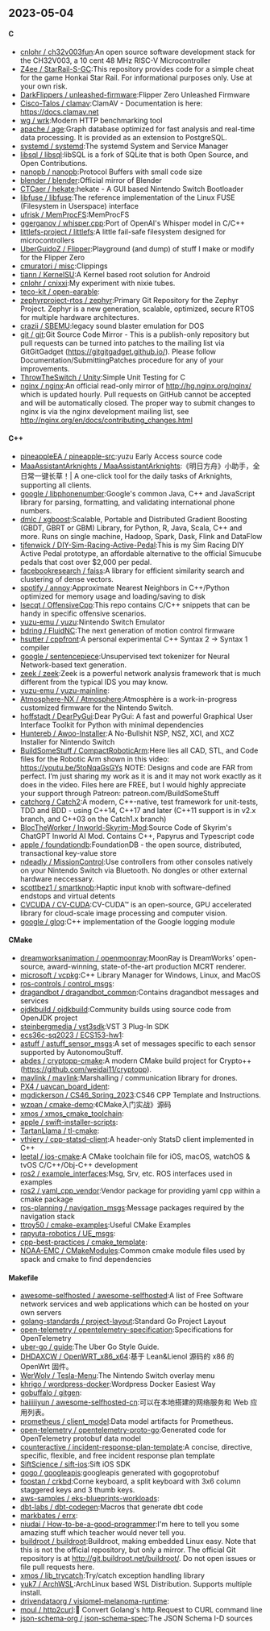 ## 2023-05-04

#### C
* [cnlohr / ch32v003fun](https://github.com/cnlohr/ch32v003fun):An open source software development stack for the CH32V003, a 10 cent 48 MHz RISC-V Microcontroller
* [Z4ee / StarRail-S-GC](https://github.com/Z4ee/StarRail-S-GC):This repository provides code for a simple cheat for the game Honkai Star Rail. For informational purposes only. Use at your own risk.
* [DarkFlippers / unleashed-firmware](https://github.com/DarkFlippers/unleashed-firmware):Flipper Zero Unleashed Firmware
* [Cisco-Talos / clamav](https://github.com/Cisco-Talos/clamav):ClamAV - Documentation is here: https://docs.clamav.net
* [wg / wrk](https://github.com/wg/wrk):Modern HTTP benchmarking tool
* [apache / age](https://github.com/apache/age):Graph database optimized for fast analysis and real-time data processing. It is provided as an extension to PostgreSQL.
* [systemd / systemd](https://github.com/systemd/systemd):The systemd System and Service Manager
* [libsql / libsql](https://github.com/libsql/libsql):libSQL is a fork of SQLite that is both Open Source, and Open Contributions.
* [nanopb / nanopb](https://github.com/nanopb/nanopb):Protocol Buffers with small code size
* [blender / blender](https://github.com/blender/blender):Official mirror of Blender
* [CTCaer / hekate](https://github.com/CTCaer/hekate):hekate - A GUI based Nintendo Switch Bootloader
* [libfuse / libfuse](https://github.com/libfuse/libfuse):The reference implementation of the Linux FUSE (Filesystem in Userspace) interface
* [ufrisk / MemProcFS](https://github.com/ufrisk/MemProcFS):MemProcFS
* [ggerganov / whisper.cpp](https://github.com/ggerganov/whisper.cpp):Port of OpenAI's Whisper model in C/C++
* [littlefs-project / littlefs](https://github.com/littlefs-project/littlefs):A little fail-safe filesystem designed for microcontrollers
* [UberGuidoZ / Flipper](https://github.com/UberGuidoZ/Flipper):Playground (and dump) of stuff I make or modify for the Flipper Zero
* [cmuratori / misc](https://github.com/cmuratori/misc):Clippings
* [tiann / KernelSU](https://github.com/tiann/KernelSU):A Kernel based root solution for Android
* [cnlohr / cnixxi](https://github.com/cnlohr/cnixxi):My experiment with nixie tubes.
* [teco-kit / open-earable](https://github.com/teco-kit/open-earable):
* [zephyrproject-rtos / zephyr](https://github.com/zephyrproject-rtos/zephyr):Primary Git Repository for the Zephyr Project. Zephyr is a new generation, scalable, optimized, secure RTOS for multiple hardware architectures.
* [crazii / SBEMU](https://github.com/crazii/SBEMU):legacy sound blaster emulation for DOS
* [git / git](https://github.com/git/git):Git Source Code Mirror - This is a publish-only repository but pull requests can be turned into patches to the mailing list via GitGitGadget (https://gitgitgadget.github.io/). Please follow Documentation/SubmittingPatches procedure for any of your improvements.
* [ThrowTheSwitch / Unity](https://github.com/ThrowTheSwitch/Unity):Simple Unit Testing for C
* [nginx / nginx](https://github.com/nginx/nginx):An official read-only mirror of http://hg.nginx.org/nginx/ which is updated hourly. Pull requests on GitHub cannot be accepted and will be automatically closed. The proper way to submit changes to nginx is via the nginx development mailing list, see http://nginx.org/en/docs/contributing_changes.html

#### C++
* [pineappleEA / pineapple-src](https://github.com/pineappleEA/pineapple-src):yuzu Early Access source code
* [MaaAssistantArknights / MaaAssistantArknights](https://github.com/MaaAssistantArknights/MaaAssistantArknights):《明日方舟》小助手，全日常一键长草！| A one-click tool for the daily tasks of Arknights, supporting all clients.
* [google / libphonenumber](https://github.com/google/libphonenumber):Google's common Java, C++ and JavaScript library for parsing, formatting, and validating international phone numbers.
* [dmlc / xgboost](https://github.com/dmlc/xgboost):Scalable, Portable and Distributed Gradient Boosting (GBDT, GBRT or GBM) Library, for Python, R, Java, Scala, C++ and more. Runs on single machine, Hadoop, Spark, Dask, Flink and DataFlow
* [tjfenwick / DIY-Sim-Racing-Active-Pedal](https://github.com/tjfenwick/DIY-Sim-Racing-Active-Pedal):This is my Sim Racing DIY Active Pedal prototype, an affordable alternative to the official Simucube pedals that cost over $2,000 per pedal.
* [facebookresearch / faiss](https://github.com/facebookresearch/faiss):A library for efficient similarity search and clustering of dense vectors.
* [spotify / annoy](https://github.com/spotify/annoy):Approximate Nearest Neighbors in C++/Python optimized for memory usage and loading/saving to disk
* [lsecqt / OffensiveCpp](https://github.com/lsecqt/OffensiveCpp):This repo contains C/C++ snippets that can be handy in specific offensive scenarios.
* [yuzu-emu / yuzu](https://github.com/yuzu-emu/yuzu):Nintendo Switch Emulator
* [bdring / FluidNC](https://github.com/bdring/FluidNC):The next generation of motion control firmware
* [hsutter / cppfront](https://github.com/hsutter/cppfront):A personal experimental C++ Syntax 2 -> Syntax 1 compiler
* [google / sentencepiece](https://github.com/google/sentencepiece):Unsupervised text tokenizer for Neural Network-based text generation.
* [zeek / zeek](https://github.com/zeek/zeek):Zeek is a powerful network analysis framework that is much different from the typical IDS you may know.
* [yuzu-emu / yuzu-mainline](https://github.com/yuzu-emu/yuzu-mainline):
* [Atmosphere-NX / Atmosphere](https://github.com/Atmosphere-NX/Atmosphere):Atmosphère is a work-in-progress customized firmware for the Nintendo Switch.
* [hoffstadt / DearPyGui](https://github.com/hoffstadt/DearPyGui):Dear PyGui: A fast and powerful Graphical User Interface Toolkit for Python with minimal dependencies
* [Huntereb / Awoo-Installer](https://github.com/Huntereb/Awoo-Installer):A No-Bullshit NSP, NSZ, XCI, and XCZ Installer for Nintendo Switch
* [BuildSomeStuff / CompactRoboticArm](https://github.com/BuildSomeStuff/CompactRoboticArm):Here lies all CAD, STL, and Code files for the Robotic Arm shown in this video: https://youtu.be/5toNqaGsGYs NOTE: Designs and code are FAR from perfect. I’m just sharing my work as it is and it may not work exactly as it does in the video. Files here are FREE, but I would highly appreciate your support through Patreon: patreon.com/BuildSomeStuff
* [catchorg / Catch2](https://github.com/catchorg/Catch2):A modern, C++-native, test framework for unit-tests, TDD and BDD - using C++14, C++17 and later (C++11 support is in v2.x branch, and C++03 on the Catch1.x branch)
* [BlocTheWorker / Inworld-Skyrim-Mod](https://github.com/BlocTheWorker/Inworld-Skyrim-Mod):Source Code of Skyrim's ChatGPT Inworld AI Mod. Contains C++, Papyrus and Typescript code
* [apple / foundationdb](https://github.com/apple/foundationdb):FoundationDB - the open source, distributed, transactional key-value store
* [ndeadly / MissionControl](https://github.com/ndeadly/MissionControl):Use controllers from other consoles natively on your Nintendo Switch via Bluetooth. No dongles or other external hardware neccessary.
* [scottbez1 / smartknob](https://github.com/scottbez1/smartknob):Haptic input knob with software-defined endstops and virtual detents
* [CVCUDA / CV-CUDA](https://github.com/CVCUDA/CV-CUDA):CV-CUDA™ is an open-source, GPU accelerated library for cloud-scale image processing and computer vision.
* [google / glog](https://github.com/google/glog):C++ implementation of the Google logging module

#### CMake
* [dreamworksanimation / openmoonray](https://github.com/dreamworksanimation/openmoonray):MoonRay is DreamWorks’ open-source, award-winning, state-of-the-art production MCRT renderer.
* [microsoft / vcpkg](https://github.com/microsoft/vcpkg):C++ Library Manager for Windows, Linux, and MacOS
* [ros-controls / control_msgs](https://github.com/ros-controls/control_msgs):
* [dragandbot / dragandbot_common](https://github.com/dragandbot/dragandbot_common):Contains dragandbot messages and services
* [ojdkbuild / ojdkbuild](https://github.com/ojdkbuild/ojdkbuild):Community builds using source code from OpenJDK project
* [steinbergmedia / vst3sdk](https://github.com/steinbergmedia/vst3sdk):VST 3 Plug-In SDK
* [ecs36c-sq2023 / ECS153-hw1](https://github.com/ecs36c-sq2023/ECS153-hw1):
* [astuff / astuff_sensor_msgs](https://github.com/astuff/astuff_sensor_msgs):A set of messages specific to each sensor supported by AutonomouStuff.
* [abdes / cryptopp-cmake](https://github.com/abdes/cryptopp-cmake):A modern CMake build project for Crypto++ (https://github.com/weidai11/cryptopp).
* [mavlink / mavlink](https://github.com/mavlink/mavlink):Marshalling / communication library for drones.
* [PX4 / uavcan_board_ident](https://github.com/PX4/uavcan_board_ident):
* [mgdickerson / CS46_Spring_2023](https://github.com/mgdickerson/CS46_Spring_2023):CS46 CPP Template and Instructions.
* [wzpan / cmake-demo](https://github.com/wzpan/cmake-demo):《CMake入门实战》源码
* [xmos / xmos_cmake_toolchain](https://github.com/xmos/xmos_cmake_toolchain):
* [apple / swift-installer-scripts](https://github.com/apple/swift-installer-scripts):
* [TartanLlama / tl-cmake](https://github.com/TartanLlama/tl-cmake):
* [vthiery / cpp-statsd-client](https://github.com/vthiery/cpp-statsd-client):A header-only StatsD client implemented in C++
* [leetal / ios-cmake](https://github.com/leetal/ios-cmake):A CMake toolchain file for iOS, macOS, watchOS & tvOS C/C++/Obj-C++ development
* [ros2 / example_interfaces](https://github.com/ros2/example_interfaces):Msg, Srv, etc. ROS interfaces used in examples
* [ros2 / yaml_cpp_vendor](https://github.com/ros2/yaml_cpp_vendor):Vendor package for providing yaml cpp within a cmake package
* [ros-planning / navigation_msgs](https://github.com/ros-planning/navigation_msgs):Message packages required by the navigation stack
* [ttroy50 / cmake-examples](https://github.com/ttroy50/cmake-examples):Useful CMake Examples
* [rapyuta-robotics / UE_msgs](https://github.com/rapyuta-robotics/UE_msgs):
* [cpp-best-practices / cmake_template](https://github.com/cpp-best-practices/cmake_template):
* [NOAA-EMC / CMakeModules](https://github.com/NOAA-EMC/CMakeModules):Common cmake module files used by spack and cmake to find dependencies

#### Makefile
* [awesome-selfhosted / awesome-selfhosted](https://github.com/awesome-selfhosted/awesome-selfhosted):A list of Free Software network services and web applications which can be hosted on your own servers
* [golang-standards / project-layout](https://github.com/golang-standards/project-layout):Standard Go Project Layout
* [open-telemetry / opentelemetry-specification](https://github.com/open-telemetry/opentelemetry-specification):Specifications for OpenTelemetry
* [uber-go / guide](https://github.com/uber-go/guide):The Uber Go Style Guide.
* [DHDAXCW / OpenWRT_x86_x64](https://github.com/DHDAXCW/OpenWRT_x86_x64):基于 Lean&Lienol 源码的 x86 的 OpenWrt 固件。
* [WerWolv / Tesla-Menu](https://github.com/WerWolv/Tesla-Menu):The Nintendo Switch overlay menu
* [khrigo / wordpress-docker](https://github.com/khrigo/wordpress-docker):Wordpress Docker Easiest Way
* [gobuffalo / gitgen](https://github.com/gobuffalo/gitgen):
* [haiiiiiyun / awesome-selfhosted-cn](https://github.com/haiiiiiyun/awesome-selfhosted-cn):可以在本地搭建的网络服务和 Web 应用列表。
* [prometheus / client_model](https://github.com/prometheus/client_model):Data model artifacts for Prometheus.
* [open-telemetry / opentelemetry-proto-go](https://github.com/open-telemetry/opentelemetry-proto-go):Generated code for OpenTelemetry protobuf data model
* [counteractive / incident-response-plan-template](https://github.com/counteractive/incident-response-plan-template):A concise, directive, specific, flexible, and free incident response plan template
* [SiftScience / sift-ios](https://github.com/SiftScience/sift-ios):Sift iOS SDK
* [gogo / googleapis](https://github.com/gogo/googleapis):googleapis generated with gogoprotobuf
* [foostan / crkbd](https://github.com/foostan/crkbd):Corne keyboard, a split keyboard with 3x6 column staggered keys and 3 thumb keys.
* [aws-samples / eks-blueprints-workloads](https://github.com/aws-samples/eks-blueprints-workloads):
* [dbt-labs / dbt-codegen](https://github.com/dbt-labs/dbt-codegen):Macros that generate dbt code
* [markbates / errx](https://github.com/markbates/errx):
* [niudai / How-to-be-a-good-programmer](https://github.com/niudai/How-to-be-a-good-programmer):I'm here to tell you some amazing stuff which teacher would never tell you.
* [buildroot / buildroot](https://github.com/buildroot/buildroot):Buildroot, making embedded Linux easy. Note that this is not the official repository, but only a mirror. The official Git repository is at http://git.buildroot.net/buildroot/. Do not open issues or file pull requests here.
* [xmos / lib_trycatch](https://github.com/xmos/lib_trycatch):Try/catch exception handling library
* [yuk7 / ArchWSL](https://github.com/yuk7/ArchWSL):ArchLinux based WSL Distribution. Supports multiple install.
* [drivendataorg / visiomel-melanoma-runtime](https://github.com/drivendataorg/visiomel-melanoma-runtime):
* [moul / http2curl](https://github.com/moul/http2curl):📐
Convert Golang's http.Request to CURL command line
* [json-schema-org / json-schema-spec](https://github.com/json-schema-org/json-schema-spec):The JSON Schema I-D sources
